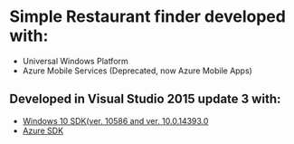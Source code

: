 # Simple Restaurant finder developed with: 
* Universal Windows Platform
* Azure Mobile Services (Deprecated, now Azure Mobile Apps)

## Developed in Visual Studio 2015 update 3 with:
* [Windows 10 SDK(ver. 10586 and ver. 10.0.14393.0](https://developer.microsoft.com/en-us/windows/downloads)
* [Azure SDK](https://azure.microsoft.com/en-us/downloads/)
